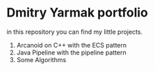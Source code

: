 # Dmitry Yarmak portfolio
in this repository you can find my little projects.
1) Arcanoid on C++ with the ECS pattern
2) Java Pipeline with the pipeline pattern
3) Some Algorithms
